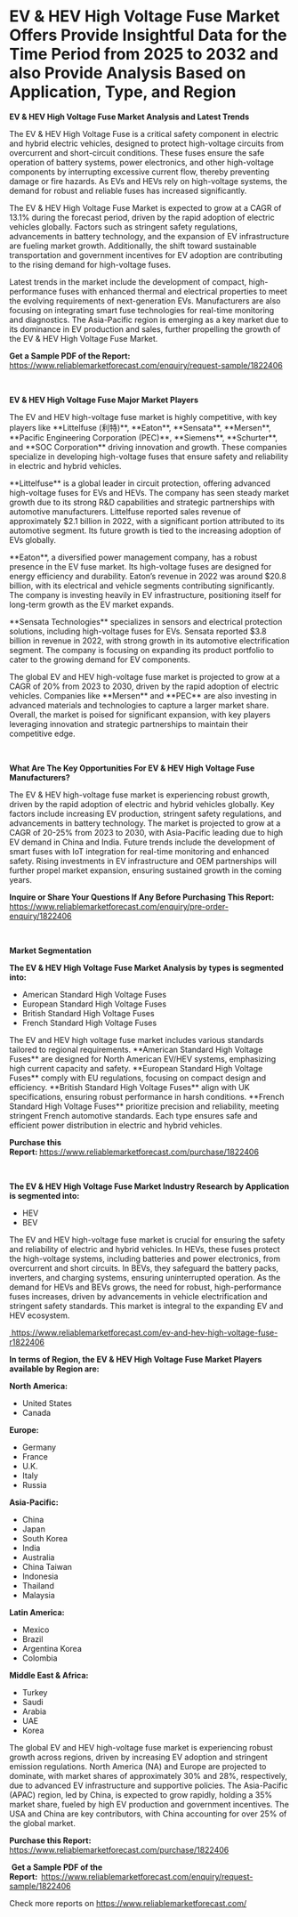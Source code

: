 <p><h1>EV & HEV High Voltage Fuse Market Offers Provide Insightful Data for the Time Period from 2025 to 2032 and also Provide Analysis Based on Application, Type, and Region</h1></p><p><strong>EV & HEV High Voltage Fuse Market Analysis and Latest Trends</strong></p>
<p><p>The EV & HEV High Voltage Fuse is a critical safety component in electric and hybrid electric vehicles, designed to protect high-voltage circuits from overcurrent and short-circuit conditions. These fuses ensure the safe operation of battery systems, power electronics, and other high-voltage components by interrupting excessive current flow, thereby preventing damage or fire hazards. As EVs and HEVs rely on high-voltage systems, the demand for robust and reliable fuses has increased significantly.</p><p>The EV & HEV High Voltage Fuse Market is expected to grow at a CAGR of 13.1% during the forecast period, driven by the rapid adoption of electric vehicles globally. Factors such as stringent safety regulations, advancements in battery technology, and the expansion of EV infrastructure are fueling market growth. Additionally, the shift toward sustainable transportation and government incentives for EV adoption are contributing to the rising demand for high-voltage fuses.</p><p>Latest trends in the market include the development of compact, high-performance fuses with enhanced thermal and electrical properties to meet the evolving requirements of next-generation EVs. Manufacturers are also focusing on integrating smart fuse technologies for real-time monitoring and diagnostics. The Asia-Pacific region is emerging as a key market due to its dominance in EV production and sales, further propelling the growth of the EV & HEV High Voltage Fuse Market.</p></p>
<p><strong>Get a Sample PDF of the Report:&nbsp;</strong> <a href="https://www.reliablemarketforecast.com/enquiry/request-sample/1822406?utm_campaign=1169&utm_medium=2&utm_source=Github&utm_content=ia&utm_term=23012025&utm_id=ev-hev-high-voltage-fuse">https://www.reliablemarketforecast.com/enquiry/request-sample/1822406</a></p>
<p>&nbsp;</p>
<p><strong>EV & HEV High Voltage Fuse Major Market Players</strong></p>
<p><p>The EV and HEV high-voltage fuse market is highly competitive, with key players like **Littelfuse (利特)**, **Eaton**, **Sensata**, **Mersen**, **Pacific Engineering Corporation (PEC)**, **Siemens**, **Schurter**, and **SOC Corporation** driving innovation and growth. These companies specialize in developing high-voltage fuses that ensure safety and reliability in electric and hybrid vehicles.</p><p>**Littelfuse** is a global leader in circuit protection, offering advanced high-voltage fuses for EVs and HEVs. The company has seen steady market growth due to its strong R&D capabilities and strategic partnerships with automotive manufacturers. Littelfuse reported sales revenue of approximately $2.1 billion in 2022, with a significant portion attributed to its automotive segment. Its future growth is tied to the increasing adoption of EVs globally.</p><p>**Eaton**, a diversified power management company, has a robust presence in the EV fuse market. Its high-voltage fuses are designed for energy efficiency and durability. Eaton’s revenue in 2022 was around $20.8 billion, with its electrical and vehicle segments contributing significantly. The company is investing heavily in EV infrastructure, positioning itself for long-term growth as the EV market expands.</p><p>**Sensata Technologies** specializes in sensors and electrical protection solutions, including high-voltage fuses for EVs. Sensata reported $3.8 billion in revenue in 2022, with strong growth in its automotive electrification segment. The company is focusing on expanding its product portfolio to cater to the growing demand for EV components.</p><p>The global EV and HEV high-voltage fuse market is projected to grow at a CAGR of 20% from 2023 to 2030, driven by the rapid adoption of electric vehicles. Companies like **Mersen** and **PEC** are also investing in advanced materials and technologies to capture a larger market share. Overall, the market is poised for significant expansion, with key players leveraging innovation and strategic partnerships to maintain their competitive edge.</p></p>
<p>&nbsp;</p>
<p><strong>What Are The Key Opportunities For EV & HEV High Voltage Fuse Manufacturers?</strong></p>
<p><p>The EV & HEV high-voltage fuse market is experiencing robust growth, driven by the rapid adoption of electric and hybrid vehicles globally. Key factors include increasing EV production, stringent safety regulations, and advancements in battery technology. The market is projected to grow at a CAGR of 20-25% from 2023 to 2030, with Asia-Pacific leading due to high EV demand in China and India. Future trends include the development of smart fuses with IoT integration for real-time monitoring and enhanced safety. Rising investments in EV infrastructure and OEM partnerships will further propel market expansion, ensuring sustained growth in the coming years.</p></p>
<p><strong>Inquire or Share Your Questions If Any Before Purchasing This Report:</strong> <a href="https://www.reliablemarketforecast.com/enquiry/pre-order-enquiry/1822406?utm_campaign=1169&utm_medium=2&utm_source=Github&utm_content=ia&utm_term=23012025&utm_id=ev-hev-high-voltage-fuse">https://www.reliablemarketforecast.com/enquiry/pre-order-enquiry/1822406</a></p>
<p>&nbsp;</p>
<p><strong>Market Segmentation</strong></p>
<p><strong>The EV & HEV High Voltage Fuse Market Analysis by types is segmented into:</strong></p>
<p><ul><li>American Standard High Voltage Fuses</li><li>European Standard High Voltage Fuses</li><li>British Standard High Voltage Fuses</li><li>French Standard High Voltage Fuses</li></ul></p>
<p><p>The EV and HEV high voltage fuse market includes various standards tailored to regional requirements. **American Standard High Voltage Fuses** are designed for North American EV/HEV systems, emphasizing high current capacity and safety. **European Standard High Voltage Fuses** comply with EU regulations, focusing on compact design and efficiency. **British Standard High Voltage Fuses** align with UK specifications, ensuring robust performance in harsh conditions. **French Standard High Voltage Fuses** prioritize precision and reliability, meeting stringent French automotive standards. Each type ensures safe and efficient power distribution in electric and hybrid vehicles.</p></p>
<p><strong>Purchase this Report:&nbsp;</strong><a href="https://www.reliablemarketforecast.com/purchase/1822406?utm_campaign=1169&utm_medium=2&utm_source=Github&utm_content=ia&utm_term=23012025&utm_id=ev-hev-high-voltage-fuse">https://www.reliablemarketforecast.com/purchase/1822406</a></p>
<p>&nbsp;</p>
<p><strong>The EV & HEV High Voltage Fuse Market Industry Research by Application is segmented into:</strong></p>
<p><ul><li>HEV</li><li>BEV</li></ul></p>
<p><p>The EV and HEV high-voltage fuse market is crucial for ensuring the safety and reliability of electric and hybrid vehicles. In HEVs, these fuses protect the high-voltage systems, including batteries and power electronics, from overcurrent and short circuits. In BEVs, they safeguard the battery packs, inverters, and charging systems, ensuring uninterrupted operation. As the demand for HEVs and BEVs grows, the need for robust, high-performance fuses increases, driven by advancements in vehicle electrification and stringent safety standards. This market is integral to the expanding EV and HEV ecosystem.</p></p>
<p><a href="https://www.reliablemarketforecast.com/ev-and-hev-high-voltage-fuse-r1822406?utm_campaign=1169&utm_medium=2&utm_source=Github&utm_content=ia&utm_term=23012025&utm_id=ev-hev-high-voltage-fuse">&nbsp;https://www.reliablemarketforecast.com/ev-and-hev-high-voltage-fuse-r1822406</a></p>
<p><strong>In terms of Region, the EV & HEV High Voltage Fuse Market Players available by Region are:</strong></p>
<p>
    <p> <strong> North America: </strong>
        <ul>
            <li>United States</li>
            <li>Canada</li>
        </ul>
        </p> 
    <p> <strong> Europe: </strong>
        <ul>
            <li>Germany</li>
            <li>France</li>
            <li>U.K.</li>
            <li>Italy</li>
            <li>Russia</li>
        </ul>
        </p> 
    <p> <strong> Asia-Pacific: </strong>
        <ul>
            <li>China</li>
            <li>Japan</li>
            <li>South Korea</li>
            <li>India</li>
            <li>Australia</li>
            <li>China Taiwan</li>
            <li>Indonesia</li>
            <li>Thailand</li>
            <li>Malaysia</li>
        </ul>
        </p> 
    <p> <strong> Latin America: </strong>
        <ul>
            <li>Mexico</li>
            <li>Brazil</li>
            <li>Argentina Korea</li>
            <li>Colombia</li>
        </ul>
        </p> 
    <p> <strong> Middle East & Africa: </strong>
        <ul>
            <li>Turkey</li>
            <li>Saudi</li>
            <li>Arabia</li>
            <li>UAE</li>
            <li>Korea</li>
        </ul>
    </p>
    </p>
<p><p>The global EV and HEV high-voltage fuse market is experiencing robust growth across regions, driven by increasing EV adoption and stringent emission regulations. North America (NA) and Europe are projected to dominate, with market shares of approximately 30% and 28%, respectively, due to advanced EV infrastructure and supportive policies. The Asia-Pacific (APAC) region, led by China, is expected to grow rapidly, holding a 35% market share, fueled by high EV production and government incentives. The USA and China are key contributors, with China accounting for over 25% of the global market.</p></p>
<p><strong>Purchase this Report: </strong><a href="https://www.reliablemarketforecast.com/purchase/1822406?utm_campaign=1169&utm_medium=2&utm_source=Github&utm_content=ia&utm_term=23012025&utm_id=ev-hev-high-voltage-fuse">https://www.reliablemarketforecast.com/purchase/1822406</a></p>
<p>&nbsp;<strong>Get a Sample PDF of the Report:&nbsp;&nbsp;</strong><a href="https://www.reliablemarketforecast.com/enquiry/request-sample/1822406?utm_campaign=1169&utm_medium=2&utm_source=Github&utm_content=ia&utm_term=23012025&utm_id=ev-hev-high-voltage-fuse">https://www.reliablemarketforecast.com/enquiry/request-sample/1822406</a></p>
<p><strong></strong></p>
<p>Check more reports on <a href="https://www.reliablemarketforecast.com/?utm_campaign=1169&utm_medium=2&utm_source=Github&utm_content=ia&utm_term=23012025&utm_id=ev-hev-high-voltage-fuse">https://www.reliablemarketforecast.com/</a></p>